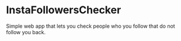 # InstaFollowersChecker
Simple web app that lets you check people who you follow that do not follow you back.
